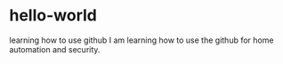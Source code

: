 # hello-world
learning how to use github
I am learning how to use the github for home automation and security.
